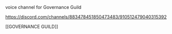 voice channel for Governance Guild

https://discord.com/channels/883478451850473483/910512479040315392

[[GOVERNANCE GUILD]]